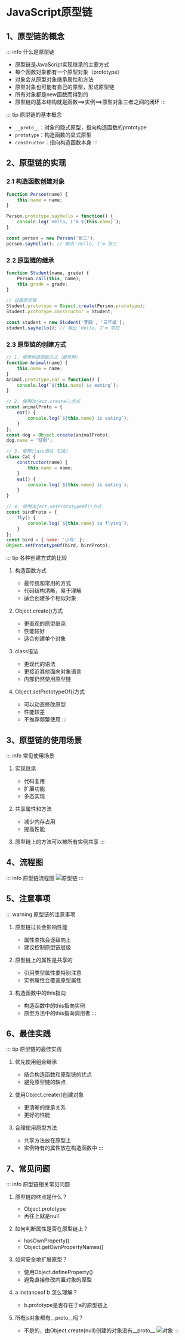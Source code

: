 # JavaScript原型链

## 1、原型链的概念

::: info 什么是原型链
- 原型链是JavaScript实现继承的主要方式
- 每个函数对象都有一个原型对象（prototype）
- 对象会从原型对象继承属性和方法
- 原型对象也可能有自己的原型，形成原型链
- 所有对象都是new函数而得到的
- 原型链的基本结构就是函数==>实例==>原型对象三者之间的闭环
:::

::: tip 原型链的基本概念
- `__proto__`：对象的隐式原型，指向构造函数的prototype
- `prototype`：构造函数的显式原型
- `constructor`：指向构造函数本身
:::

## 2、原型链的实现

### 2.1 构造函数创建对象
```javascript
function Person(name) {
    this.name = name;
}

Person.prototype.sayHello = function() {
    console.log(`Hello, I'm ${this.name}`);
}

const person = new Person('张三');
person.sayHello(); // 输出：Hello, I'm 张三
```

### 2.2 原型链的继承
```javascript
function Student(name, grade) {
    Person.call(this, name);
    this.grade = grade;
}

// 设置原型链
Student.prototype = Object.create(Person.prototype);
Student.prototype.constructor = Student;

const student = new Student('李四', '三年级');
student.sayHello(); // 输出：Hello, I'm 李四
```

### 2.3 原型链的创建方式

```javascript
// 1. 使用构造函数方式（最常用）
function Animal(name) {
    this.name = name;
}
Animal.prototype.eat = function() {
    console.log(`${this.name} is eating`);
}

// 2. 使用Object.create()方式
const animalProto = {
    eat() {
        console.log(`${this.name} is eating`);
    }
};
const dog = Object.create(animalProto);
dog.name = '旺财';

// 3. 使用class语法（ES6）
class Cat {
    constructor(name) {
        this.name = name;
    }
    eat() {
        console.log(`${this.name} is eating`);
    }
}

// 4. 使用Object.setPrototypeOf()方式
const birdProto = {
    fly() {
        console.log(`${this.name} is flying`);
    }
};
const bird = { name: '小鸟' };
Object.setPrototypeOf(bird, birdProto);
```

::: tip 各种创建方式的比较
1. 构造函数方式
   - 最传统和常用的方式
   - 代码结构清晰，易于理解
   - 适合创建多个相似对象

2. Object.create()方式
   - 更直观的原型继承
   - 性能较好
   - 适合创建单个对象

3. class语法
   - 更现代的语法
   - 更接近其他面向对象语言
   - 内部仍然使用原型链

4. Object.setPrototypeOf()方式
   - 可以动态修改原型
   - 性能较差
   - 不推荐频繁使用
:::

## 3、原型链的使用场景

::: info 常见使用场景
1. 实现继承
   - 代码复用
   - 扩展功能
   - 多态实现

2. 共享属性和方法
   - 减少内存占用
   - 提高性能

3. 原型链上的方法可以被所有实例共享
:::

## 4、流程图
::: info 原型链流程图
![原型链](../assets/prototype-chain.png)
:::

## 5、注意事项

::: warning 原型链的注意事项
1. 原型链过长会影响性能
   - 属性查找会逐级向上
   - 建议控制原型链层级

2. 原型链上的属性是共享的
   - 引用类型属性要特别注意
   - 实例属性会覆盖原型属性

3. 构造函数中的this指向
   - 构造函数中的this指向实例
   - 原型方法中的this指向调用者
:::

## 6、最佳实践

::: tip 原型链的最佳实践
1. 优先使用组合继承
   - 结合构造函数和原型链的优点
   - 避免原型链的缺点

2. 使用Object.create()创建对象
   - 更清晰的继承关系
   - 更好的性能

3. 合理使用原型方法
   - 共享方法放在原型上
   - 实例特有的属性放在构造函数中
:::

## 7、常见问题

::: info 原型链相关常见问题
1. 原型链的终点是什么？
   - Object.prototype
   - 再往上就是null

2. 如何判断属性是否在原型链上？
   - hasOwnProperty()
   - Object.getOwnPropertyNames()

3. 如何安全地扩展原型？
   - 使用Object.defineProperty()
   - 避免直接修改内置对象的原型

4. a instanceof b 怎么理解？
   - b.prototype是否存在于a的原型链上

5. 所有js对象都有__proto__吗？
   - 不是的，由Object.create(null)创建的对象没有__proto__
   ![对象](../assets/__proto__.png)
:::
